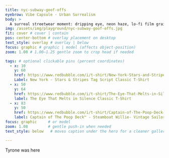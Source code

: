 ```yaml
---
title: nyc-subway-goof-offs
eyebrow: Vibe Capsule · Urban Surrealism
body: >
  A surreal streetwear moment: dripping eye, neon haze, lo-fi film grain…
img: /assets/img/playground/nyc-subway-goof-offs.jpg
fit: cover # cover | contain
pos: center-bottom # overlay placement on desktop
text_style: overlay # overlay | below
focus: graphic # graphic | model (affects object-position)
zoom: 1.00 # 1.00–1.25 gentle zoom to crop head if needed

tags: # optional clickable pins (percent coordinates)
  - x: 10
    y: 60
    href: https://www.redbubble.com/i/t-shirt/New-York-Stars-and-Stripes-Tag-Script-by-studioRich/116862448.IJ6L0
    Label: New York - Stars & Stripes Tag Script Classic T-Shirt
  - x: 50
    y: 64
    href: https://www.redbubble.com/i/t-shirt/The-Eye-That-Melts-in-Silence-by-studioRich/173201450.XNZKR
    label: The Eye That Melts in Silence Classic T-Shirt
  - x: 83
    y: 50
    href: https://www.redbubble.com/i/t-shirt/Captain-of-The-Poop-Deck-Steamboat-Willie-Vintage-Sailor-by-studioRich/157116076.240QL
    label: Captain of The Poop Deck™ - Steamboat Willie- Vintage Sailor Classic T-Shirt
focus: graphic     # or model
zoom: 1.08         # gentle push-in when needed
text_style: below   # moves caption under the hero for a cleaner gallery vibe

---
```


Tyrone was here
